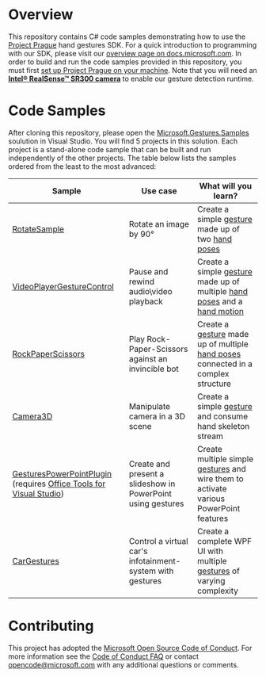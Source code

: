 # Overview

This repository contains C# code samples demonstrating how to use the [Project Prague](https://aka.ms/gestures) hand gestures SDK. For a quick introduction to programming with our SDK, please visit our [overview page on docs.microsoft.com](https://docs.microsoft.com/en-us/gestures/). In order to build and run the code samples provided in this repository, you must first [set up Project Prague on your machine](https://docs.microsoft.com/en-us/gestures/index#getting-started-with-project-prague). Note that you will need an [**Intel® RealSense™ SR300 camera**](https://click.intel.com/intelrealsense-developer-kit-featuring-sr300.html) to enable our gesture detection runtime.

# Code Samples

After cloning this repository, please open the [Microsoft.Gestures.Samples](Microsoft.Gestures.Samples.sln) soulution in Visual Studio. You will find 5 projects in this solution. Each project is a stand-alone code sample that can be built and run independently of the other projects. The table below lists the samples ordered from the least to the most advanced:

Sample|Use case|What will you learn?
------|-----------|--------------------
[RotateSample](RotateSample) | Rotate an image by 90° | Create a simple [gesture](https://docs.microsoft.com/en-us/gestures/index#gesture) made up of two [hand poses](https://docs.microsoft.com/en-us/gestures/index#hand-pose)
[VideoPlayerGestureControl](VideoPlayerGestureControl) | Pause and rewind audio\video playback | Create a simple [gesture](https://docs.microsoft.com/en-us/gestures/index#gesture) made up of multiple [hand poses](https://docs.microsoft.com/en-us/gestures/index#hand-pose) and a [hand motion](https://docs.microsoft.com/en-us/gestures/index#hand-motion)
[RockPaperScissors](RockPaperScissors) | Play Rock-Paper-Scissors against an invincible bot | Create a [gesture](https://docs.microsoft.com/en-us/gestures/index#gesture) made up of multiple [hand poses](https://docs.microsoft.com/en-us/gestures/index#hand-pose) connected in a complex structure
[Camera3D](Camera3D) | Manipulate camera in a 3D scene | Create a simple [gesture](https://docs.microsoft.com/en-us/gestures/index#gesture) and consume hand skeleton stream
[GesturesPowerPointPlugin](GesturesPowerPointPlugin) (requires [Office Tools for Visual Studio](https://www.visualstudio.com/vs/office-tools/))| Create and present a slideshow in PowerPoint using gestures | Create multiple simple [gestures](https://docs.microsoft.com/en-us/gestures/index#gesture) and wire them to activate various PowerPoint features
[CarGestures](CarGestures) | Control a virtual car's infotainment-system with gestures | Create a complete WPF UI with multiple [gestures](https://docs.microsoft.com/en-us/gestures/index#gesture) of varying complexity

# Contributing

This project has adopted the [Microsoft Open Source Code of Conduct](https://opensource.microsoft.com/codeofconduct/). For more information see the [Code of Conduct FAQ](https://opensource.microsoft.com/codeofconduct/faq/) or contact [opencode@microsoft.com](mailto:opencode@microsoft.com) with any additional questions or comments.
